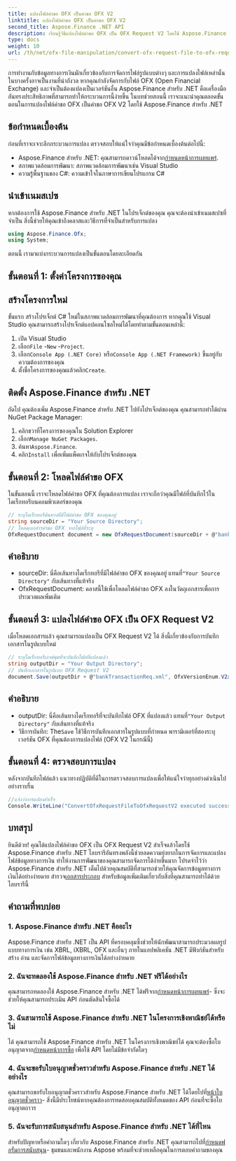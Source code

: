 ```yaml
---
title: แปลงไฟล์คำขอ OFX เป็นคำขอ OFX V2
linktitle: แปลงไฟล์คำขอ OFX เป็นคำขอ OFX V2
second_title: Aspose.Finance .NET API
description: เรียนรู้วิธีแปลงไฟล์คำขอ OFX เป็น OFX Request V2 โดยใช้ Aspose.Finance สำหรับ .NET คำแนะนำทีละขั้นตอนพร้อมคำแนะนำโดยละเอียดและตัวอย่างโค้ด
type: docs
weight: 10
url: /th/net/ofx-file-manipulation/convert-ofx-request-file-to-ofx-request-v2/
---
```

การทำงานกับข้อมูลทางการเงินมักเกี่ยวข้องกับการจัดการไฟล์รูปแบบต่างๆ และการแปลงไฟล์เหล่านั้นในบางครั้งอาจเป็นงานที่น่ากังวล หากคุณกำลังจัดการกับไฟล์ OFX (Open Financial Exchange) และจำเป็นต้องแปลงเป็นเวอร์ชันอื่น Aspose.Finance สำหรับ .NET คือเครื่องมืออันทรงประสิทธิภาพที่สามารถทำให้กระบวนการนี้ง่ายขึ้น ในบทช่วยสอนนี้ เราจะแนะนำคุณตลอดขั้นตอนในการแปลงไฟล์คำขอ OFX เป็นคำขอ OFX V2 โดยใช้ Aspose.Finance สำหรับ .NET 
## ข้อกำหนดเบื้องต้น
ก่อนที่เราจะเจาะลึกกระบวนการแปลง ตรวจสอบให้แน่ใจว่าคุณมีข้อกำหนดเบื้องต้นต่อไปนี้:
-  Aspose.Finance สำหรับ .NET: คุณสามารถดาวน์โหลดได้จาก[กำหนดหน้าการเผยแพร่](https://releases.aspose.com/finance/net/).
- สภาพแวดล้อมการพัฒนา: สภาพแวดล้อมการพัฒนาเช่น Visual Studio
- ความรู้พื้นฐานของ C#: ความเข้าใจในภาษาการเขียนโปรแกรม C#
## นำเข้าเนมสเปซ
หากต้องการใช้ Aspose.Finance สำหรับ .NET ในโปรเจ็กต์ของคุณ คุณจะต้องนำเข้าเนมสเปซที่จำเป็น สิ่งนี้ช่วยให้คุณเข้าถึงคลาสและวิธีการที่จำเป็นสำหรับการแปลง
```csharp
using Aspose.Finance.Ofx;
using System;
```
ตอนนี้ เรามาแบ่งกระบวนการแปลงเป็นขั้นตอนโดยละเอียดกัน
## ขั้นตอนที่ 1: ตั้งค่าโครงการของคุณ
## สร้างโครงการใหม่
ขั้นแรก สร้างโปรเจ็กต์ C# ใหม่ในสภาพแวดล้อมการพัฒนาที่คุณต้องการ หากคุณใช้ Visual Studio คุณสามารถสร้างโปรเจ็กต์แอปคอนโซลใหม่ได้โดยทำตามขั้นตอนเหล่านี้:
1. เปิด Visual Studio
2.  เลือก`File` -`New` -`Project`.
3.  เลือก`Console App (.NET Core)` หรือ`Console App (.NET Framework)` ขึ้นอยู่กับความต้องการของคุณ
4.  ตั้งชื่อโครงการของคุณแล้วคลิก`Create`.
## ติดตั้ง Aspose.Finance สำหรับ .NET
ถัดไป คุณต้องเพิ่ม Aspose.Finance สำหรับ .NET ไปยังโปรเจ็กต์ของคุณ คุณสามารถทำได้ผ่าน NuGet Package Manager:
1. คลิกขวาที่โครงการของคุณใน Solution Explorer
2.  เลือก`Manage NuGet Packages`.
3.  ค้นหา`Aspose.Finance`.
4.  คลิก`Install` เพื่อเพิ่มแพ็คเกจให้กับโปรเจ็กต์ของคุณ
## ขั้นตอนที่ 2: โหลดไฟล์คำขอ OFX
ในขั้นตอนนี้ เราจะโหลดไฟล์คำขอ OFX ที่คุณต้องการแปลง เราจะถือว่าคุณมีไฟล์ที่บันทึกไว้ในไดเร็กทอรีบนคอมพิวเตอร์ของคุณ
```csharp
// ระบุไดเร็กทอรีต้นทางที่มีไฟล์คำขอ OFX ของคุณอยู่
string sourceDir = "Your Source Directory";
// โหลดเอกสารคำขอ OFX จากไฟล์ที่ระบุ
OfxRequestDocument document = new OfxRequestDocument(sourceDir + @"bankTransactionReq.sgml");
```
## คำอธิบาย
- sourceDir: นี่คือเส้นทางไดเร็กทอรีที่มีไฟล์คำขอ OFX ของคุณอยู่ แทนที่`"Your Source Directory"` กับเส้นทางที่แท้จริง
- OfxRequestDocument: คลาสนี้ใช้เพื่อโหลดไฟล์คำขอ OFX ลงในวัตถุเอกสารเพื่อการประมวลผลเพิ่มเติม
## ขั้นตอนที่ 3: แปลงไฟล์คำขอ OFX เป็น OFX Request V2
เมื่อโหลดเอกสารแล้ว คุณสามารถแปลงเป็น OFX Request V2 ได้ สิ่งนี้เกี่ยวข้องกับการบันทึกเอกสารในรูปแบบใหม่
```csharp
// ระบุไดเร็กทอรีเอาต์พุตที่จะบันทึกไฟล์ที่แปลงแล้ว
string outputDir = "Your Output Directory";
// บันทึกเอกสารในรูปแบบ OFX Request V2
document.Save(outputDir + @"bankTransactionReq.xml", OfxVersionEnum.V2x);
```
## คำอธิบาย
-  outputDir: นี่คือเส้นทางไดเร็กทอรีที่จะบันทึกไฟล์ OFX ที่แปลงแล้ว แทนที่`"Your Output Directory"` กับเส้นทางที่แท้จริง
-  วิธีการบันทึก: The`Save` ใช้วิธีการบันทึกเอกสารในรูปแบบที่กำหนด พารามิเตอร์ที่สองระบุเวอร์ชัน OFX ที่คุณต้องการแปลงไฟล์ (OFX V2 ในกรณีนี้)
## ขั้นตอนที่ 4: ตรวจสอบการแปลง
หลังจากบันทึกไฟล์แล้ว แนวทางปฏิบัติที่ดีในการตรวจสอบการแปลงเพื่อให้แน่ใจว่าทุกอย่างดำเนินไปอย่างราบรื่น
```csharp
//แจ้งว่าการแปลงสำเร็จ
Console.WriteLine("ConvertOfxRequestFileToOfxRequestV2 executed successfully.");
```
## บทสรุป
 ยินดีด้วย! คุณได้แปลงไฟล์คำขอ OFX เป็น OFX Request V2 สำเร็จแล้วโดยใช้ Aspose.Finance สำหรับ .NET ไลบรารีอันทรงพลังนี้ช่วยลดความยุ่งยากในการจัดการและแปลงไฟล์ข้อมูลทางการเงิน ทำให้งานการพัฒนาของคุณสามารถจัดการได้ง่ายขึ้นมาก โปรดจำไว้ว่า Aspose.Finance สำหรับ .NET เต็มไปด้วยคุณสมบัติที่สามารถช่วยให้คุณจัดการข้อมูลทางการเงินได้อย่างง่ายดาย สำรวจ[เอกสารประกอบ](https://reference.aspose.com/finance/net/) สำหรับข้อมูลเพิ่มเติมเกี่ยวกับสิ่งที่คุณสามารถทำได้ด้วยไลบรารีนี้
## คำถามที่พบบ่อย
### 1. Aspose.Finance สำหรับ .NET คืออะไร
Aspose.Finance สำหรับ .NET เป็น API ที่ครอบคลุมซึ่งช่วยให้นักพัฒนาสามารถประมวลผลรูปแบบทางการเงิน เช่น XBRL, iXBRL, OFX และอื่นๆ ภายในแอปพลิเคชัน .NET มีฟังก์ชันสำหรับสร้าง อ่าน และจัดการไฟล์ข้อมูลทางการเงินได้อย่างง่ายดาย
### 2. ฉันจะทดลองใช้ Aspose.Finance สำหรับ .NET ฟรีได้อย่างไร
 คุณสามารถทดลองใช้ Aspose.Finance สำหรับ .NET ได้ฟรีจาก[กำหนดหน้าการเผยแพร่](https://releases.aspose.com/)- ซึ่งจะช่วยให้คุณสามารถประเมิน API ก่อนตัดสินใจซื้อได้
### 3. ฉันสามารถใช้ Aspose.Finance สำหรับ .NET ในโครงการเชิงพาณิชย์ได้หรือไม่
 ได้ คุณสามารถใช้ Aspose.Finance สำหรับ .NET ในโครงการเชิงพาณิชย์ได้ คุณจะต้องซื้อใบอนุญาตจาก[กำหนดหน้าการซื้อ](https://purchase.aspose.com/buy) เพื่อใช้ API โดยไม่มีข้อจำกัดใดๆ
### 4. ฉันจะขอรับใบอนุญาตชั่วคราวสำหรับ Aspose.Finance สำหรับ .NET ได้อย่างไร
 คุณสามารถขอรับใบอนุญาตชั่วคราวสำหรับ Aspose.Finance สำหรับ .NET ได้โดยไปที่[หน้าใบอนุญาตชั่วคราว](https://purchase.aspose.com/temporary-license/)- สิ่งนี้มีประโยชน์หากคุณต้องการทดสอบคุณสมบัติทั้งหมดของ API ก่อนที่จะซื้อใบอนุญาตถาวร
### 5. ฉันจะรับการสนับสนุนสำหรับ Aspose.Finance สำหรับ .NET ได้ที่ไหน
 สำหรับปัญหาหรือคำถามใดๆ เกี่ยวกับ Aspose.Finance สำหรับ .NET คุณสามารถไปที่[กำหนดฟอรั่มการสนับสนุน](https://forum.aspose.com/c/finance/43)- ชุมชนและพนักงาน Aspose พร้อมที่จะช่วยเหลือคุณในการตอบคำถามของคุณ